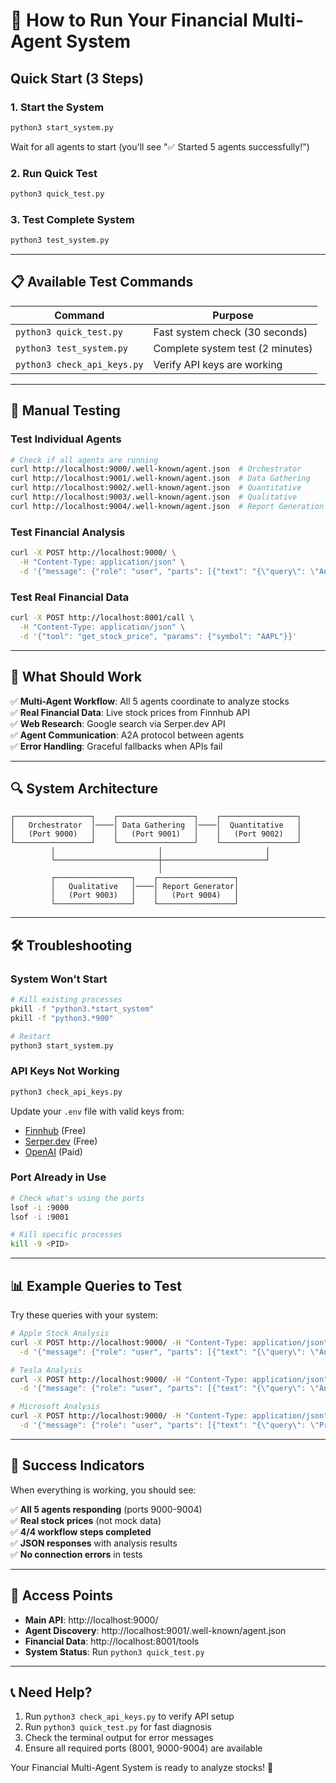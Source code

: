 # 🚀 How to Run Your Financial Multi-Agent System

## Quick Start (3 Steps)

### 1. Start the System
```bash
python3 start_system.py
```
Wait for all agents to start (you'll see "✅ Started 5 agents successfully!")

### 2. Run Quick Test
```bash
python3 quick_test.py
```

### 3. Test Complete System
```bash
python3 test_system.py
```

---

## 📋 Available Test Commands

| Command | Purpose |
|---------|---------|
| `python3 quick_test.py` | Fast system check (30 seconds) |
| `python3 test_system.py` | Complete system test (2 minutes) |
| `python3 check_api_keys.py` | Verify API keys are working |

---

## 🔧 Manual Testing

### Test Individual Agents
```bash
# Check if all agents are running
curl http://localhost:9000/.well-known/agent.json  # Orchestrator
curl http://localhost:9001/.well-known/agent.json  # Data Gathering
curl http://localhost:9002/.well-known/agent.json  # Quantitative
curl http://localhost:9003/.well-known/agent.json  # Qualitative
curl http://localhost:9004/.well-known/agent.json  # Report Generation
```

### Test Financial Analysis
```bash
curl -X POST http://localhost:9000/ \
  -H "Content-Type: application/json" \
  -d '{"message": {"role": "user", "parts": [{"text": "{\"query\": \"Analyze Apple stock\"}"}]}}'
```

### Test Real Financial Data
```bash
curl -X POST http://localhost:8001/call \
  -H "Content-Type: application/json" \
  -d '{"tool": "get_stock_price", "params": {"symbol": "AAPL"}}'
```

---

## 🎯 What Should Work

✅ **Multi-Agent Workflow**: All 5 agents coordinate to analyze stocks  
✅ **Real Financial Data**: Live stock prices from Finnhub API  
✅ **Web Research**: Google search via Serper.dev API  
✅ **Agent Communication**: A2A protocol between agents  
✅ **Error Handling**: Graceful fallbacks when APIs fail  

---

## 🔍 System Architecture

```
┌─────────────────┐    ┌─────────────────┐    ┌─────────────────┐
│   Orchestrator  │────│ Data Gathering  │────│  Quantitative   │
│   (Port 9000)   │    │   (Port 9001)   │    │   (Port 9002)   │
└─────────────────┘    └─────────────────┘    └─────────────────┘
         │                       │                       │
         └───────────────────────┼───────────────────────┘
                                 │
         ┌─────────────────┐    ┌─────────────────┐
         │   Qualitative   │────│ Report Generator│
         │   (Port 9003)   │    │   (Port 9004)   │
         └─────────────────┘    └─────────────────┘
```

---

## 🛠️ Troubleshooting

### System Won't Start
```bash
# Kill existing processes
pkill -f "python3.*start_system"
pkill -f "python3.*900"

# Restart
python3 start_system.py
```

### API Keys Not Working
```bash
python3 check_api_keys.py
```
Update your `.env` file with valid keys from:
- [Finnhub](https://finnhub.io/) (Free)
- [Serper.dev](https://serper.dev/) (Free)
- [OpenAI](https://platform.openai.com/) (Paid)

### Port Already in Use
```bash
# Check what's using the ports
lsof -i :9000
lsof -i :9001

# Kill specific processes
kill -9 <PID>
```

---

## 📊 Example Queries to Test

Try these queries with your system:

```bash
# Apple Stock Analysis
curl -X POST http://localhost:9000/ -H "Content-Type: application/json" \
  -d '{"message": {"role": "user", "parts": [{"text": "{\"query\": \"Analyze Apple (AAPL) stock performance and provide investment recommendation\"}"}]}}'

# Tesla Analysis
curl -X POST http://localhost:9000/ -H "Content-Type: application/json" \
  -d '{"message": {"role": "user", "parts": [{"text": "{\"query\": \"Analyze Tesla stock with current market data\"}"}]}}'

# Microsoft Analysis
curl -X POST http://localhost:9000/ -H "Content-Type: application/json" \
  -d '{"message": {"role": "user", "parts": [{"text": "{\"query\": \"Provide investment analysis for Microsoft\"}"}]}}'
```

---

## 🎉 Success Indicators

When everything is working, you should see:

✅ **All 5 agents responding** (ports 9000-9004)  
✅ **Real stock prices** (not mock data)  
✅ **4/4 workflow steps completed**  
✅ **JSON responses** with analysis results  
✅ **No connection errors** in tests  

---

## 🔗 Access Points

- **Main API**: http://localhost:9000/
- **Agent Discovery**: http://localhost:9001/.well-known/agent.json
- **Financial Data**: http://localhost:8001/tools
- **System Status**: Run `python3 quick_test.py`

---

## 📞 Need Help?

1. Run `python3 check_api_keys.py` to verify API setup
2. Run `python3 quick_test.py` for fast diagnosis
3. Check the terminal output for error messages
4. Ensure all required ports (8001, 9000-9004) are available

Your Financial Multi-Agent System is ready to analyze stocks! 🚀 